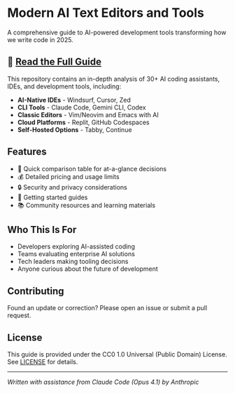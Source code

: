 # Modern AI Text Editors and Tools

A comprehensive guide to AI-powered development tools transforming how we write code in 2025.

## 📖 [Read the Full Guide](./AI_Coding_Tools_Guide_2025.md)

This repository contains an in-depth analysis of 30+ AI coding assistants, IDEs, and development tools, including:

- **AI-Native IDEs** - Windsurf, Cursor, Zed
- **CLI Tools** - Claude Code, Gemini CLI, Codex
- **Classic Editors** - Vim/Neovim and Emacs with AI
- **Cloud Platforms** - Replit, GitHub Codespaces
- **Self-Hosted Options** - Tabby, Continue

## Features

- 🎯 Quick comparison table for at-a-glance decisions
- 💰 Detailed pricing and usage limits
- 🔒 Security and privacy considerations
- 🚀 Getting started guides
- 📚 Community resources and learning materials

## Who This Is For

- Developers exploring AI-assisted coding
- Teams evaluating enterprise AI solutions
- Tech leaders making tooling decisions
- Anyone curious about the future of development

## Contributing

Found an update or correction? Please open an issue or submit a pull request.

## License

This guide is provided under the CC0 1.0 Universal (Public Domain) License. See [LICENSE](LICENSE) for details.

---

*Written with assistance from Claude Code (Opus 4.1) by Anthropic*